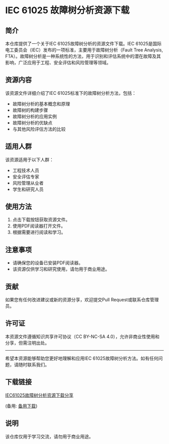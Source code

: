 # IEC 61025 故障树分析资源下载

## 简介
本仓库提供了一个关于IEC 61025故障树分析的资源文件下载。IEC 61025是国际电工委员会（IEC）发布的一项标准，主要用于故障树分析（Fault Tree Analysis, FTA）。故障树分析是一种系统性的方法，用于识别和评估系统中的潜在故障及其影响，广泛应用于工程、安全评估和风险管理等领域。

## 资源内容
该资源文件详细介绍了IEC 61025标准下的故障树分析方法，包括：
- 故障树分析的基本概念和原理
- 故障树的构建步骤
- 故障树分析的应用实例
- 故障树分析的优缺点
- 与其他风险评估方法的比较

## 适用人群
该资源适用于以下人群：
- 工程技术人员
- 安全评估专家
- 风险管理从业者
- 学生和研究人员

## 使用方法
1. 点击下载按钮获取资源文件。
2. 使用PDF阅读器打开文件。
3. 根据需要进行阅读和学习。

## 注意事项
- 请确保您的设备已安装PDF阅读器。
- 该资源仅供学习和研究使用，请勿用于商业用途。

## 贡献
如果您有任何改进建议或新的资源分享，欢迎提交Pull Request或联系仓库管理员。

## 许可证
本资源文件遵循知识共享许可协议（CC BY-NC-SA 4.0），允许非商业性使用和分享，但需注明出处。

---
希望本资源能够帮助您更好地理解和应用IEC 61025故障树分析方法。如有任何问题，请随时联系我们。

## 下载链接
[IEC61025故障树分析资源下载分享](https://pan.quark.cn/s/16cc0584ffe5) 

(备用: [备用下载](https://pan.baidu.com/s/12XSOW9uKUkuOE0EuYeQOyA?pwd=1234))

## 说明

该仓库仅用于学习交流，请勿用于商业用途。
